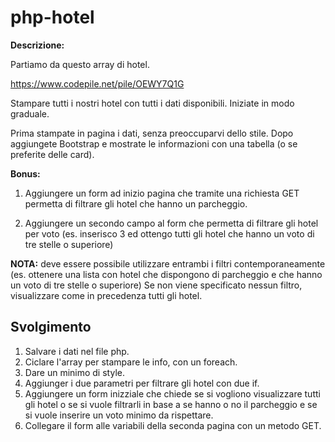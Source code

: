 php-hotel
===

**Descrizione:**

Partiamo da questo array di hotel.

https://www.codepile.net/pile/OEWY7Q1G

Stampare tutti i nostri hotel con tutti i dati disponibili.
Iniziate in modo graduale.

Prima stampate in pagina i dati, senza preoccuparvi dello stile.
Dopo aggiungete Bootstrap e mostrate le informazioni con una tabella (o se preferite delle card).

**Bonus:**

1. Aggiungere un form ad inizio pagina che tramite una richiesta GET permetta di filtrare gli hotel che hanno un parcheggio.

2. Aggiungere un secondo campo al form che permetta di filtrare gli hotel per voto (es. inserisco 3 ed ottengo tutti gli hotel che hanno un voto di tre stelle o superiore)

**NOTA:** deve essere possibile utilizzare entrambi i filtri contemporaneamente (es. ottenere una lista con hotel che dispongono di parcheggio e che hanno un voto di tre stelle o superiore)
Se non viene specificato nessun filtro, visualizzare come in precedenza tutti gli hotel.

## Svolgimento

1. Salvare i dati nel file php.
2. Ciclare l'array per stampare le info, con un foreach.
3. Dare un minimo di style.
4. Aggiunger i due parametri per filtrare gli hotel con due if.
5. Aggiungere un form inizziale che chiede se si vogliono visualizzare tutti gli hotel o se si vuole filtrarli in base a se hanno o no il parcheggio e se si vuole inserire un voto minimo da rispettare.
6. Collegare il form alle variabili della seconda pagina con un metodo GET.